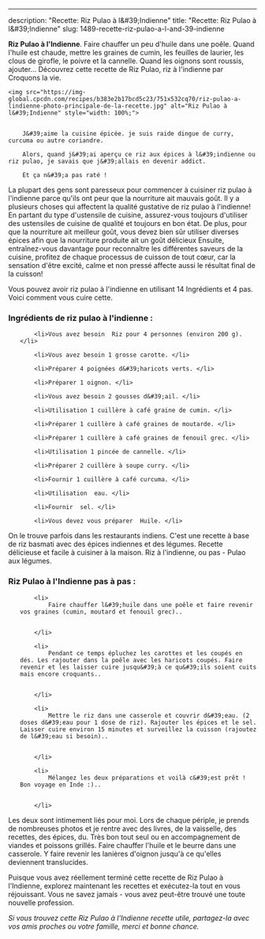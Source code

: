 ---
description: "Recette: Riz Pulao à l&amp;#39;Indienne"
title: "Recette: Riz Pulao à l&amp;#39;Indienne"
slug: 1489-recette-riz-pulao-a-l-and-39-indienne

<p>
	<strong>Riz Pulao à l&#39;Indienne</strong>. 
	Faire chauffer un peu d&#39;huile dans une poêle. Quand l&#39;huile est chaude, mettre les graines de cumin, les feuilles de laurier, les clous de girofle, le poivre et la cannelle. Quand les oignons sont roussis, ajouter… Découvrez cette recette de Riz Pulao, riz à l&#39;indienne par Croquons la vie.
</p>
<p>
	
	<img src="https://img-global.cpcdn.com/recipes/b383e2b17bcd5c23/751x532cq70/riz-pulao-a-lindienne-photo-principale-de-la-recette.jpg" alt="Riz Pulao à l&#39;Indienne" style="width: 100%;">
	
	
		J&#39;aime la cuisine épicée. je suis raide dingue de curry, curcuma ou autre coriandre.
	
		Alors, quand j&#39;ai aperçu ce riz aux épices à l&#39;indienne ou riz pulao, je savais que j&#39;allais en devenir addict.
	
		Et ça n&#39;a pas raté !
	
</p>

La plupart des gens sont paresseux pour commencer à cuisiner riz pulao à l&#39;indienne parce qu'ils ont peur que la nourriture ait mauvais goût. Il y a plusieurs choses qui affectent la qualité gustative de riz pulao à l&#39;indienne! En partant du type d'ustensile de cuisine, assurez-vous toujours d'utiliser des ustensiles de cuisine de qualité et toujours en bon état. De plus, pour que la nourriture ait meilleur goût, vous devez bien sûr utiliser diverses épices afin que la nourriture produite ait un goût délicieux Ensuite, entraînez-vous davantage pour reconnaître les différentes saveurs de la cuisine, profitez de chaque processus de cuisson de tout cœur, car la sensation d'être excité, calme et non pressé affecte aussi le résultat final de la cuisson!

<!--inarticleads1-->

Vous pouvez avoir riz pulao à l&#39;indienne en utilisant 14 Ingrédients et 4 pas. Voici comment vous cuire cette.

<h3>Ingrédients de riz pulao à l&#39;indienne :</h3>

<ol>
	
		<li>Vous avez besoin  Riz pour 4 personnes (environ 200 g). </li>
	
		<li>Vous avez besoin 1 grosse carotte. </li>
	
		<li>Préparer 4 poignées d&#39;haricots verts. </li>
	
		<li>Préparer 1 oignon. </li>
	
		<li>Vous avez besoin 2 gousses d&#39;ail. </li>
	
		<li>Utilisation 1 cuillère à café graine de cumin. </li>
	
		<li>Préparer 1 cuillère à café graines de moutarde. </li>
	
		<li>Préparer 1 cuillère à café graines de fenouil grec. </li>
	
		<li>Utilisation 1 pincée de cannelle. </li>
	
		<li>Préparer 2 cuillère à soupe curry. </li>
	
		<li>Fournir 1 cuillère à café curcuma. </li>
	
		<li>Utilisation  eau. </li>
	
		<li>Fournir  sel. </li>
	
		<li>Vous devez vous préparer  Huile. </li>
	
</ol>

On le trouve parfois dans les restaurants indiens. C&#39;est une recette à base de riz basmati avec des épices indiennes et des légumes. Recette délicieuse et facile à cuisiner à la maison. Riz à l&#39;indienne, ou pas - Pulao aux légumes. 

<!--inarticleads2-->

<h3>Riz Pulao à l&#39;Indienne pas à pas :</h3>

<ol>
	
		<li>
			Faire chauffer l&#39;huile dans une poêle et faire revenir vos graines (cumin, moutard et fenouil grec)..
			
			
		</li>
	
		<li>
			Pendant ce temps épluchez les carottes et les coupés en dés. Les rajouter dans la poêle avec les haricots coupés. Faire revenir et les laisser cuire jusqu&#39;à ce qu&#39;ils soient cuits mais encore croquants..
			
			
		</li>
	
		<li>
			Mettre le riz dans une casserole et couvrir d&#39;eau. (2 doses d&#39;eau pour 1 dose de riz). Rajouter les épices et le sel. Laisser cuire environ 15 minutes et surveillez la cuisson (rajoutez de l&#39;eau si besoin)..
			
			
		</li>
	
		<li>
			Mélangez les deux préparations et voilà c&#39;est prêt ! Bon voyage en Inde :)..
			
			
		</li>
	
</ol>

Les deux sont intimement liés pour moi. Lors de chaque périple, je prends de nombreuses photos et je rentre avec des livres, de la vaisselle, des recettes, des épices, du. Très bon tout seul ou en accompagnement de viandes et poissons grillés. Faire chauffer l&#39;huile et le beurre dans une casserole. Y faire revenir les lanières d&#39;oignon jusqu&#39;à ce qu&#39;elles deviennent translucides. 

<!--inarticleads1-->

<p>
Puisque vous avez réellement terminé cette recette de Riz Pulao à l&#39;Indienne, explorez maintenant les recettes et exécutez-la tout en vous réjouissant. Vous ne savez jamais - vous avez peut-être trouvé une toute nouvelle profession.
</p>

<p>
<i>Si vous trouvez cette Riz Pulao à l&#39;Indienne recette utile, partagez-la avec vos amis proches ou votre famille, merci et bonne chance.</i>
</p>
